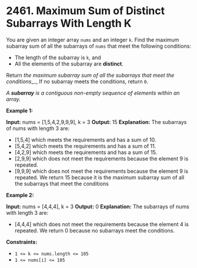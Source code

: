# 2461. Maximum Sum of Distinct Subarrays With Length K 

You are given an integer array `nums` and an integer `k`. Find the maximum subarray sum of all the subarrays of `nums` that meet the following conditions:

- The length of the subarray is `k`, and
- All the elements of the subarray are **distinct**.

Return _the maximum subarray sum of all the subarrays that meet the conditions__._ If no subarray meets the conditions, return `0`.

_A **subarray** is a contiguous non-empty sequence of elements within an array._

**Example 1:**

**Input:** nums = [1,5,4,2,9,9,9], k = 3
**Output:** 15
**Explanation:** The subarrays of nums with length 3 are:
- [1,5,4] which meets the requirements and has a sum of 10.
- [5,4,2] which meets the requirements and has a sum of 11.
- [4,2,9] which meets the requirements and has a sum of 15.
- [2,9,9] which does not meet the requirements because the element 9 is repeated.
- [9,9,9] which does not meet the requirements because the element 9 is repeated.
We return 15 because it is the maximum subarray sum of all the subarrays that meet the conditions

**Example 2:**

**Input:** nums = [4,4,4], k = 3
**Output:** 0
**Explanation:** The subarrays of nums with length 3 are:
- [4,4,4] which does not meet the requirements because the element 4 is repeated.
We return 0 because no subarrays meet the conditions.

**Constraints:**

- `1 <= k <= nums.length <= 105`
- `1 <= nums[i] <= 105`